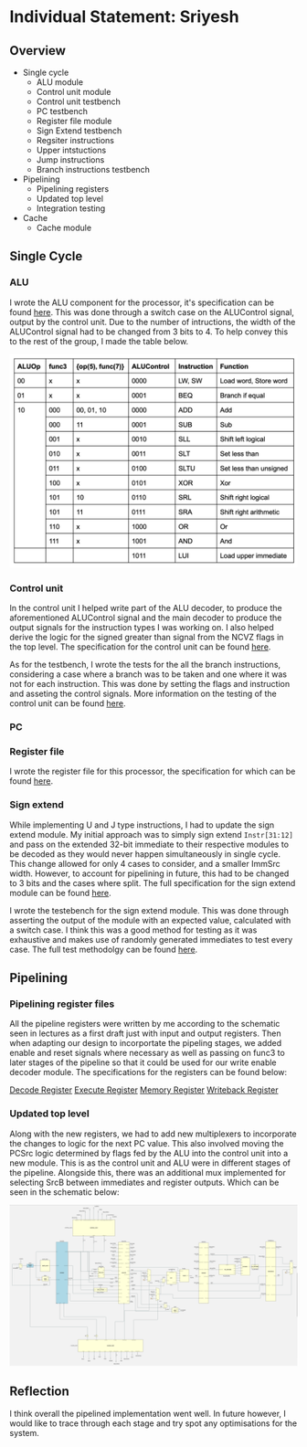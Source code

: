 # Individual Statement: Sriyesh

## Overview 
- Single cycle 
    - ALU module
    - Control unit module 
    - Control unit testbench
    - PC testbench 
    - Register file module
    - Sign Extend testbench 
    - Regsiter instructions 
    - Upper intstuctions 
    - Jump instructions 
    - Branch instructions testbench 
- Pipelining 
    - Pipelining registers 
    - Updated top level 
    - Integration testing 
- Cache 
    - Cache module 


## Single Cycle 

### ALU 

I wrote the ALU component for the processor, it's specification can be found [here](/rtl/alu/readme.md). This was done through a switch case on the ALUControl signal, output by the control unit. Due to the number of intructions, the width of the ALUControl signal had to be changed from 3 bits to 4. To help convey this to the rest of the group, I made the table below. 

![](/images/ALU_decoder.png) 


### Control unit 

In the control unit I helped write part of the ALU decoder, to produce the aforementioned ALUControl signal and the main decoder to produce the output signals for the instruction types I was working on. I also helped derive the logic for the signed greater than signal from the NCVZ flags in the top level. The specification for the control unit can be found [here](/rtl/control_unit/readme.md). 

As for the testbench, I wrote the tests for the all the branch instructions, considering a case where a branch was to be taken and one where it was not for each instruction. This was done by setting the flags and instruction and asseting the control signals. More information on the testing of the control unit can be found [here](/testbench/control_unit/readme.md). 

### PC

### Register file

I wrote the register file for this processor, the specification for which can be found [here](/rtl/reg_file/readme.md). 

### Sign extend 

While implementing U and J type instructions, I had to update the sign extend module. My initial approach was to simply sign extend `Instr[31:12]` and pass on the extended 32-bit immediate to their respective modules to be decoded as they would never happen simultaneously in single cycle. This change allowed for only 4 cases to consider, and a smaller ImmSrc width. However, to account for pipelining in future, this had to be changed to 3 bits and the cases where split. The full specification for the sign extend module can be found [here](/rtl/sign_extend/readme.md). 

I wrote the testebench for the sign extend module. This was done through asserting the output of the module with an expected value, calculated with a switch case. I think this was a good method for testing as it was exhaustive and makes use of randomly generated immediates to test every case. The full test methodolgy can be found [here](/testbench/sign_extend/readme.md). 

## Pipelining 

### Pipelining register files 

All the pipeline registers were written by me according to the schematic seen in lectures as a first draft just with input and output registers. Then when adapting our design to incorportate the pipeling stages, we added enable and reset signals where necessary as well as passing on func3 to later stages of the pipeline so that it could be used for our write enable decoder module. The specifications for the registers can be found below: 

[Decode Register](/rtl/reg_file_d/)
[Execute Register](/rtl/reg_file_e/)
[Memory Register](/rtl/reg_file_m/)
[Writeback Register](/rtl/reg_file_w/)

### Updated top level 

Along with the new registers, we had to add new multiplexers to incorporate the changes to logic for the next PC value. This also involved moving the PCSrc logic determined by flags fed by the ALU into the control unit into a new module. This is as the control unit and ALU were in different stages of the pipeline. Alongside this, there was an additional mux implemented for selecting SrcB between immediates and register outputs. Which can be seen in the schematic below: 

![Pipeline Schematic](/images/pipelined_schematic.png)

## Reflection

I think overall the pipelined implementation went well. In future however, I would like to trace through each stage and try spot any optimisations for the system. 